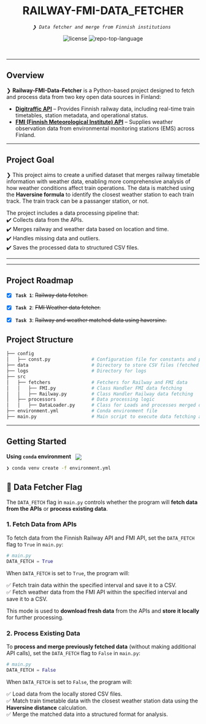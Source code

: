 <p align="center"><h1 align="center">RAILWAY-FMI-DATA_FETCHER</h1></p>
<p align="center">
	<em><code>❯ Data fetcher and merge from Finnish institutions </code></em>
</p>
<p align="center">
	<img src="https://img.shields.io/github/license/borinvini/Railway-FMI-Data_fetcher.git?style=default&logo=opensourceinitiative&logoColor=white&color=0080ff" alt="license">
	<img src="https://img.shields.io/github/languages/top/borinvini/Railway-FMI-Data_fetcher.git?style=default&color=0080ff" alt="repo-top-language">
</p>
<p align="center"><!-- default option, no dependency badges. -->
</p>
<p align="center">
	<!-- default option, no dependency badges. -->
</p>
<br>

---

## Overview  

❯ **Railway-FMI-Data-Fetcher** is a Python-based project designed to fetch and process data from two key open data sources in Finland:  
- **[Digitraffic API](https://www.digitraffic.fi/)** – Provides Finnish railway data, including real-time train timetables, station metadata, and operational status.  
- **[FMI (Finnish Meteorological Institute) API](https://en.ilmatieteenlaitos.fi/open-data)** – Supplies weather observation data from environmental monitoring stations (EMS) across Finland.  


---

##  Project Goal

❯ This project aims to create a unified dataset that merges railway timetable information with weather data, enabling more comprehensive analysis of how weather conditions affect train operations. The data is matched using the **Haversine formula** to identify the closest weather station to each train track. The train track can be a passanger station, or not.  

The project includes a data processing pipeline that:  
✔️ Collects data from the APIs.  
✔️ Merges railway and weather data based on location and time.  
✔️ Handles missing data and outliers.  
✔️ Saves the processed data to structured CSV files.  


---

---
##  Project Roadmap

- [X] **`Task 1`**: <strike>Railway data fetcher.</strike>
- [X] **`Task 2`**: <strike>FMI Weather data fetcher.</strike>
- [X] **`Task 3`**: <strike>Railway and weather matched data using haversine.</strike>


##  Project Structure

```sh
├── config
│   ├── const.py               # Configuration file for constants and paths
├── data                       # Directory to store CSV files (fetched data and output data)
├── logs                       # Directory for logs
├── src
│   ├── fetchers               # Fetchers for Railway and FMI data
│   │   ├── FMI.py             # Class Handler FMI data fetching
│   │   ├── Railway.py         # Class Handler Railway data fetching
│   ├── processors             # Data processing logic
│   │   ├── DataLoader.py      # Class for Loads and processes merged data                
├── environment.yml            # Conda environment file
├── main.py                    # Main script to execute data fetching and processing               
```


---
##  Getting Started


**Using `conda` environment** &nbsp; [<img align="center" src="https://img.shields.io/badge/conda-342B029.svg?style={badge_style}&logo=anaconda&logoColor=white" />](https://docs.conda.io/)

```sh
❯ conda venv create -f environment.yml
```

## 🚀 Data Fetcher Flag  
The `DATA_FETCH` flag in `main.py` controls whether the program will **fetch data from the APIs** or **process existing data**.

### 1. **Fetch Data from APIs**  
To fetch data from the Finnish Railway API and FMI API, set the `DATA_FETCH` flag to `True` in `main.py`:

```python
# main.py
DATA_FETCH = True
```

When `DATA_FETCH` is set to `True`, the program will:

✅ Fetch train data within the specified interval and save it to a CSV.  
✅ Fetch weather data from the FMI API within the specified interval and save it to a CSV.  

This mode is used to **download fresh data** from the APIs and **store it locally** for further processing.

### 2. Process Existing Data  
To **process and merge previously fetched data** (without making additional API calls), set the `DATA_FETCH` flag to `False` in `main.py`:

```python
# main.py
DATA_FETCH = False
```

When `DATA_FETCH` is set to `False`, the program will: 

✅ Load data from the locally stored CSV files.  
✅ Match train timetable data with the closest weather station data using the **Haversine distance** calculation.  
✅ Merge the matched data into a structured format for analysis.  




